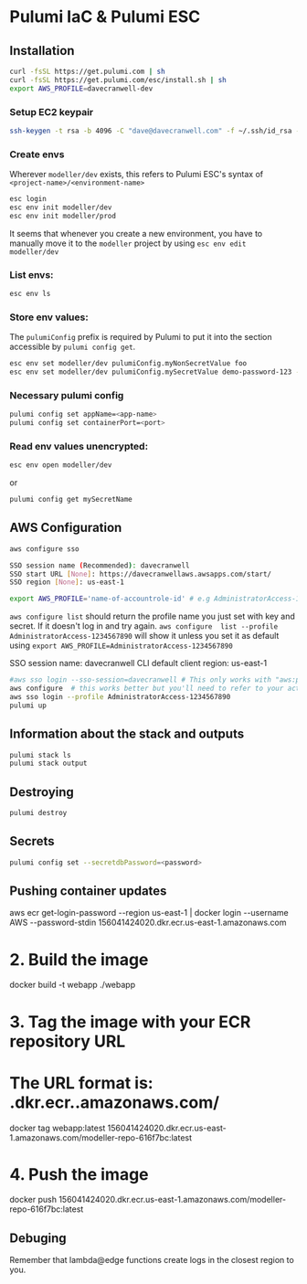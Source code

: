 # Pulumi IaC & Pulumi ESC

## Installation

```bash
curl -fsSL https://get.pulumi.com | sh
curl -fsSL https://get.pulumi.com/esc/install.sh | sh
export AWS_PROFILE=davecranwell-dev
```

### Setup EC2 keypair

```bash
ssh-keygen -t rsa -b 4096 -C "dave@davecranwell.com" -f ~/.ssh/id_rsa -N ""
```

### Create envs

Wherever `modeller/dev` exists, this refers to Pulumi ESC's syntax of `<project-name>/<environment-name>`

```bash
esc login
esc env init modeller/dev
esc env init modeller/prod
```

It seems that whenever you create a new environment, you have to manually move it to the `modeller` project by using `esc env edit modeller/dev`

### List envs:

```bash
esc env ls
```

### Store env values:

The `pulumiConfig` prefix is required by Pulumi to put it into the section accessible by `pulumi config get`.

```bash
esc env set modeller/dev pulumiConfig.myNonSecretValue foo
esc env set modeller/dev pulumiConfig.mySecretValue demo-password-123 --secret
```

### Necessary pulumi config

```bash
pulumi config set appName=<app-name>
pulumi config set containerPort=<port>
```

### Read env values unencrypted:

```bash
esc env open modeller/dev
```

or

```bash
pulumi config get mySecretName
```

## AWS Configuration

```bash
aws configure sso

SSO session name (Recommended): davecranwell
SSO start URL [None]: https://davecranwellaws.awsapps.com/start/
SSO region [None]: us-east-1
```

```bash
export AWS_PROFILE='name-of-accountrole-id' # e.g AdministratorAccess-1234567890
```

`aws configure list` should return the profile name you just set with key and secret. If it doesn't log in and try again. `aws configure  list --profile AdministratorAccess-1234567890` will show it unless you set it as default using `export AWS_PROFILE=AdministratorAccess-1234567890`

SSO session name: davecranwell
CLI default client region: us-east-1

```bash
#aws sso login --sso-session=davecranwell # This only works with "aws:profile: davecranwell-dev" in the Pulumi.dev.yaml file, which we can't commit because it breaks Github actions
aws configure  # this works better but you'll need to refer to your actual aws key/secret
aws sso login --profile AdministratorAccess-1234567890
pulumi up
```

## Information about the stack and outputs

```bash
pulumi stack ls
pulumi stack output
```

## Destroying

```bash
pulumi destroy
```

## Secrets

```bash
pulumi config set --secretdbPassword=<password>
```

## Pushing container updates

aws ecr get-login-password --region us-east-1 | docker login --username AWS --password-stdin 156041424020.dkr.ecr.us-east-1.amazonaws.com

# 2. Build the image

docker build -t webapp ./webapp

# 3. Tag the image with your ECR repository URL

# The URL format is: <account-id>.dkr.ecr.<region>.amazonaws.com/<repo-name>

docker tag webapp:latest 156041424020.dkr.ecr.us-east-1.amazonaws.com/modeller-repo-616f7bc:latest

# 4. Push the image

docker push 156041424020.dkr.ecr.us-east-1.amazonaws.com/modeller-repo-616f7bc:latest

## Debuging

Remember that lambda@edge functions create logs in the closest region to you.
